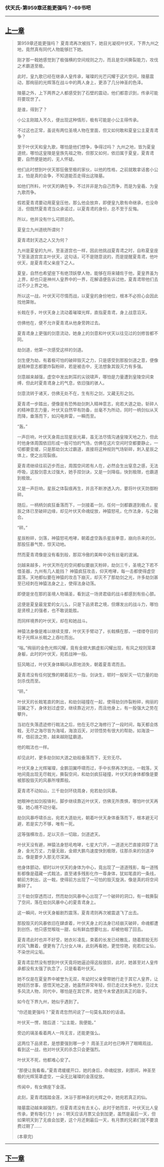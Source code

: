 ### 伏天氏-第959章还能更强吗？-69书吧

--------
[上一章](./63471f8077efe58573603e68563598bf.md)
--------


>
>
>
>第959章还能更强吗？
>夏青鸢再次被挡下，她目光凝视叶伏天，下界九州之地，竟然真有同代人物能够拦下她。
>
>刚才那一戟她感觉到了极强横的空间规则之力，而且是空间撕裂能力，攻伐之术霸道至极。
>
>此时，皇九歌已经在继承人皇传承，璀璨的光芒闪耀于这片空间，陵墓震动，那绚丽的光辉落在战斗中的两人身上，更添了几分神圣的色泽。
>
>陵墓之外，上下两界之人都感受到了石壁的震动，他们都意识到，传承可能将要现世了。
>
>是谁，得到了？
>
>小公主刚踏入不久，便出现这种情形，极有可能是小公主得传承。
>
>不过这也正常，虽说有两位圣境人物在里面，但又如何敢和夏皇公主夏青鸢争？
>
>至于叶伏天和皇九歌，哪怕是他们想争，争得过吗？
>九州之地，皆为夏皇道统，哪怕这皇陵是皇族先祖之物，但那又如何，依旧属于夏皇，夏青鸢要，自然便是她的，无人怀疑。
>
>他们此时想到叶伏天那狂傲至极的家伙，以他的性格，之前就敢拿话套小公主，怕是真的会争，不知道能否走得出这陵墓。
>
>如他们所料，叶伏天的确在争，不过并非是为自己而争，而是为皇羲、为皇九歌而争。
>
>假若夏青鸢要动用夏皇压他，那么他会放弃，即便皇九歌有命继承，也没命活，但既然夏青鸢当众承诺过，以夏青鸢的身份，总不至于反悔。
>
>所以，他并没有什么可顾忌的。
>
>夏皇立九州道统所谓何？
>
>夏青鸢封天选之人又为何？
>
>九州是夏皇的九州，至圣道宫也一样，因此他挑战夏青鸢之时，自称夏皇座下至圣道宫宫主叶伏天，这句话，可不是随意说的，而是提醒夏青鸢，他叶伏天，是夏青鸢父亲座下之人。
>
>夏皇，自然也希望座下有绝顶妖孽人物，能够在将来辅佐于他，夏皇界虽为上界，却也只是神州人皇界中的一界，花解语便告诉过他，夏青鸢带他们去过不少上界之地。
>
>所以这一战，叶伏天可尽情而战，以夏皇的身份地位，根本不必担心会因此找他算账。
>
>长戟在手，叶伏天身上流动着璀璨光辉，直指夏青鸢，身上战意滔天。
>
>仿佛他在，便不允许夏青鸢从他身旁跨过去。
>
>夏青鸢身上更强的剑意流动，她身上的剑意和叶伏天以往见过的剑修皆都不同。
>
>劫剑道，他第一次感受这样的剑道。
>
>剑生便为劫，有着极可怕的破碎毁灭之力，只是感受到那股剑道之意，便像是精神意志都要炸裂粉碎，若是被击中，无法想象其毁灭力有多强。
>
>剑意越来越强，虚空中发出刺耳的尖锐啸声，哪怕是力量遭到皇陵空间束缚，但此时夏青鸢身上的气息，依旧强的骇人。
>
>剑意流转于诸天，仿佛无处不在，生有形之剑，又藏无形之剑。
>
>夏青鸢一步踏出，便像是有恐怖劫剑刺入精神意志，宛若大道之劫，斩碎人的精神意志力量，叶伏天自然早有防备，丝毫不为所动，同时一柄剑似从天而降，垂落而下，如闪电奔雷，一瞬而至。
>
>“轰。”
>
>一声巨响，叶伏天身周出现星辰光幕，虽无法尽情沟通皇陵天地之力，但此时他身体周围依旧形成一股可怕的气场，仿佛在这片空间时空都要静止，一切都要变缓，只是那劫剑太过霸道，直接将这种规则气场斩碎，刺入星辰之体上，使之出现裂痕。
>
>夏青鸢继续往前迈步而出，周围空间若有人在，必然会生出窒息之感，无法呼吸，这股剑意太过强大，她手捏剑诀，又是一剑降临，快到极限，也霸道到极致。
>
>又是一声巨响，星辰之体裂痕再生，并且不断渗透入内，要将叶伏天防御粉碎。
>
>随后，一柄柄剑疯狂垂落而下，一剑接着一剑，任何一剑都霸道到极点，星辰之体已至破碎边缘，却见叶伏天命魂绽放，神猿怒吼，化作法身，与之融合。
>
>“砰。”
>
>星辰粉碎，剑落，神猿怒吼咆哮，朝着虚空轰杀星辰拳意，崩向杀来的剑，那股狂暴气势，惊天动地。
>
>然而夏青鸢像是没有看到般，那双冷傲的美眸中没有丝毫的波澜。
>
>剑越来越多，叶伏天所在的空间都似要崩灭粉碎，劫剑三千，圣境之下若不借圣器，九州有几人能挡？
>神猿疯狂攻击，仰天咆哮，每一击都使得虚空震荡，天地都似要在神猿的攻击下崩灭，却灭不了那劫剑之光，许多劫剑甚至已经刺在神猿法身之上，使得法身动荡。
>
>即便是坐在那的圣境人物璃圣，看到这一场贤君级的战斗都感到有些心颤。
>
>这便是夏皇最宠爱的女儿么，只是下品贤君之境，但爆发出的战斗力，哪怕是贤榜上的强者，也不敢说能胜。
>
>而同样境界的叶伏天，却在和她战斗。
>
>神猿法身像是难以继续支撑，叶伏天手臂动了，长戟横在那，一缕缕夺目的粒子光辉从长戟之上吞吐而出。
>
>“嗡。”绚丽的金色光辉闪耀，竟有金翅大鹏虚影闪耀出现，有风之规则笼罩身躯，此时的叶伏天，宛若战神一般。
>
>狂风略过，叶伏天身体瞬间从原地消失，朝着夏青鸢而去。
>
>夏青鸢没有任何犹豫的朝着前方一指，剑诀生，顿时一股斩灭一切力量的劫剑杀伐而至。
>
>“砰。”
>
>叶伏天的长戟笔直的刺出，和劫剑碰撞在一起，使得劫剑炸裂粉碎，绚丽的羽翼之下，身体划过虚空，继续靠近对方，而且他身上，有一股强大之势在攀升。
>
>当初在失落遗迹修行戟法之后，他在无尽之海修行了一段时间，每天都会炼戟，无尽之海尽皆为海域，海浪滔天，对领悟势有很大的帮助，如海浪一样，借前浪之势，越来越刚猛霸道。
>
>他的戟法也一样。
>
>却见此时，更多劫剑如大道之劫般垂落而下，无穷无尽。
>
>叶伏天身上光辉璀璨，金鹏羽翼呼啸而过，手中长祭再次刺出，一戟落，天地间竟出现无尽戟光，撕裂空间，和劫剑疯狂碰撞，叶伏天的身体都像是要被那股毁灭的风暴所埋葬般。
>
>夏青鸢不动如山，三千劫剑环绕周身，宛若劫剑风暴。
>
>她眼神也如剑般锋利，脚步继续靠近叶伏天，仿佛无所畏惧，哪怕叶伏天再强，她心境不动分毫。
>
>劫剑风暴呼啸杀出，宛若大道劫光，朝着叶伏天身体垂落而下，根本避无可避，若是实力不够，唯有一死。
>
>这等强横攻击，足以灭杀一切敌，剑道遮天。
>
>叶伏天没有避，神猿法身怒吼咆哮，七星大穴开，一道道光芒直接洞穿了法身，金光万丈，力量无敌，金翅大鹏鸟速度快到极限，往那杀来的剑道冲出，像是要步入那无尽深渊。
>
>他身体颤动，顿时以叶伏天的身体为中心，竟出现了一道道残影，每一道残影都像是蕴藏一式戟法，直至诸多残影化作一尊身体，犹如笔直的一条线，朝前方刺出，这一戟，使得前方出现了一可怕的毁灭旋涡，像是真的将空间撕碎了。
>
>三千劫剑穿透而过，然而劫剑风暴中心出现了一个破碎的洞口，有一戟撕裂了空间，落在劫剑风暴中心的夏青鸢身上。
>
>这一瞬间，叶伏天身躯剧烈震荡，夏青鸢则再次被震退飞了出去。
>
>那股毁灭的风暴依旧在肆虐着，叶伏天身上的法身已经崩灭破碎，命魂都遭到创伤，他只感觉喉咙一甜，似有鲜血想要吐出，却被他咽了回去。
>
>夏青鸢此时也并不好受，她衣衫凌乱，束着的长发已经散乱，随着那股无形的风飞舞着，便更有了几分女人味，此刻再看她，更觉惊艳，宛若红尘仙，不染世间尘垢。
>
>夏青鸢显然没有想到叶伏天竟将她逼迫得这般狼狈，此时，她甚至对人皇传承都没有太强了执念了，只是看着叶伏天。
>
>她不仅是在夏皇界中被誉为无双，年幼时父亲曾带她行走于其它人皇界，让她经历世事，感悟天地之道，她虽然非常年轻，但已走过太多地方，见过太多风流人物，同代中，哪怕是在其它界，她至今未曾遇到真正的敌手。
>
>如今在下界九州，她似乎遇到了。
>
>“你还能更强吗？”夏青鸢忽然间说了一句莫名其妙的话语。
>
>叶伏天一愣，随后道：“公主能，我便能。”
>
>旁边的璃圣看着两人一阵无言，还能更强么。
>
>这两位下品贤君，是想要强到哪一步？
>周圣王此时也已睁开了眼睛观战，看到这一战，他对叶伏天的杀念只会更强烈。
>
>叶伏天不死，他都难心安了。
>
>“那便让我看看。”夏青鸢缓缓开口，她的身后，命魂绽放，刹那间，神圣至极的光辉笼罩虚空，一朵无比璀璨的金莲绽放。
>
>传闻中，有女佛座下金莲。
>
>此刻，夏青鸢践踏金莲，沐浴于那神圣的光辉之中，她宛若真正的仙。
>
>陵墓震动越来越强烈，但夏青鸢没有去关心，此时于她而言，叶伏天比人皇传承，更有吸引力！
>ps：明天应该月票又会到加更，虽然是最后一天，但如果明天到了无痕会加更，这个月还剩最后一天，有月票的兄弟们就不要浪费过期了……
>
>(本章完)
>
>

--------
[下一章](./078d44431c1296c40f284216b9e2120e.md)
--------
